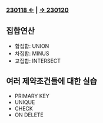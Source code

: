 ﻿#
### [230118 ←](../../221205-230127_JSP/230118/) | [→ 230120](../../221205-230127_JSP/230120/)

## 집합연산

- 합집합: UNION
- 차집합: MINUS
- 교집합: INTERSECT

## 여러 제약조건들에 대한 실습

- PRIMARY KEY
- UNIQUE
- CHECK
- ON DELETE